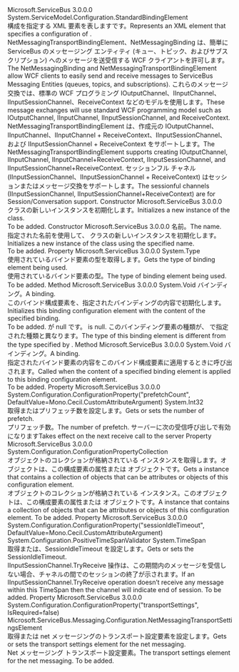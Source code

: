 <Type Name="NetMessagingBindingExtensionElement" FullName="Microsoft.ServiceBus.Messaging.Configuration.NetMessagingBindingExtensionElement">
  <TypeSignature Language="C#" Value="public sealed class NetMessagingBindingExtensionElement : System.ServiceModel.Configuration.StandardBindingElement" />
  <TypeSignature Language="ILAsm" Value=".class public auto ansi sealed beforefieldinit NetMessagingBindingExtensionElement extends System.ServiceModel.Configuration.StandardBindingElement" />
  <TypeSignature Language="DocId" Value="T:Microsoft.ServiceBus.Messaging.Configuration.NetMessagingBindingExtensionElement" />
  <TypeSignature Language="VB.NET" Value="Public NotInheritable Class NetMessagingBindingExtensionElement&#xA;Inherits StandardBindingElement" />
  <TypeSignature Language="F#" Value="type NetMessagingBindingExtensionElement = class&#xA;    inherit StandardBindingElement" />
  <AssemblyInfo>
    <AssemblyName>Microsoft.ServiceBus</AssemblyName>
    <AssemblyVersion>3.0.0.0</AssemblyVersion>
  </AssemblyInfo>
  <Base>
    <BaseTypeName>System.ServiceModel.Configuration.StandardBindingElement</BaseTypeName>
  </Base>
  <Interfaces />
  <Docs>
    <summary><span data-ttu-id="93886-101">構成を指定する XML 要素を表します<see cref="T:Microsoft.ServiceBus.Messaging.NetMessagingBinding" />です。</span><span class="sxs-lookup"><span data-stu-id="93886-101">Represents an XML element that specifies a configuration of <see cref="T:Microsoft.ServiceBus.Messaging.NetMessagingBinding" />.</span></span></summary>
    <remarks>
            <span data-ttu-id="93886-102">NetMessagingTransportBindingElement、NetMessagingBinding は、簡単に ServiceBus のメッセージング エンティティ (キュー、トピック、およびサブスクリプション) へのメッセージを送受信する WCF クライアントを許可します。</span><span class="sxs-lookup"><span data-stu-id="93886-102">The NetMessagingBinding and NetMessagingTransportBindingElement allow WCF clients to easily send and receive messages to ServiceBus Messaging Entities (queues, topics, and subscriptions).</span></span>  
             <span data-ttu-id="93886-103">これらのメッセージ交換では、標準の WCF プログラミング IOutputChannel、IInputChannel、IInputSessionChannel、ReceiveContext などのモデルを使用します。</span><span class="sxs-lookup"><span data-stu-id="93886-103">These message exchanges will use standard WCF programming model such as IOutputChannel, IInputChannel, IInputSessionChannel, and ReceiveContext.</span></span>  
            <span data-ttu-id="93886-104">NetMessagingTransportBindingElement は、作成元の IOutputChannel、IInputChannel、IInputChannel + ReceiveContext、IInputSessionChannel、および IInputSessionChannel + ReceiveContext をサポートします。</span><span class="sxs-lookup"><span data-stu-id="93886-104">The NetMessagingTransportBindingElement supports creating IOutputChannel, IInputChannel, IInputChannel+ReceiveContext, IInputSessionChannel, and IInputSessionChannel+ReceiveContext.</span></span>  <span data-ttu-id="93886-105">セッションフル チャネル (IInputSessionChannel、IInputSessionChannel + ReceiveContext) はセッションまたはメッセージ交換をサポートします。</span><span class="sxs-lookup"><span data-stu-id="93886-105">The sessionful channels (IInputSessionChannel, IInputSessionChannel+ReceiveContext) are for Session/Conversation support.</span></span>
            </remarks>
    <altmember cref="T:Microsoft.ServiceBus.Messaging.NetMessagingBinding" />
  </Docs>
  <Members>
    <Member MemberName=".ctor">
      <MemberSignature Language="C#" Value="public NetMessagingBindingExtensionElement ();" />
      <MemberSignature Language="ILAsm" Value=".method public hidebysig specialname rtspecialname instance void .ctor() cil managed" />
      <MemberSignature Language="DocId" Value="M:Microsoft.ServiceBus.Messaging.Configuration.NetMessagingBindingExtensionElement.#ctor" />
      <MemberSignature Language="VB.NET" Value="Public Sub New ()" />
      <MemberType>Constructor</MemberType>
      <AssemblyInfo>
        <AssemblyName>Microsoft.ServiceBus</AssemblyName>
        <AssemblyVersion>3.0.0.0</AssemblyVersion>
      </AssemblyInfo>
      <Parameters />
      <Docs>
        <summary><span data-ttu-id="93886-106"><see cref="T:Microsoft.ServiceBus.Messaging.Configuration.NetMessagingBindingExtensionElement" /> クラスの新しいインスタンスを初期化します。</span><span class="sxs-lookup"><span data-stu-id="93886-106">Initializes a new instance of the <see cref="T:Microsoft.ServiceBus.Messaging.Configuration.NetMessagingBindingExtensionElement" /> class.</span></span></summary>
        <remarks>To be added.</remarks>
      </Docs>
    </Member>
    <Member MemberName=".ctor">
      <MemberSignature Language="C#" Value="public NetMessagingBindingExtensionElement (string name);" />
      <MemberSignature Language="ILAsm" Value=".method public hidebysig specialname rtspecialname instance void .ctor(string name) cil managed" />
      <MemberSignature Language="DocId" Value="M:Microsoft.ServiceBus.Messaging.Configuration.NetMessagingBindingExtensionElement.#ctor(System.String)" />
      <MemberSignature Language="VB.NET" Value="Public Sub New (name As String)" />
      <MemberSignature Language="F#" Value="new Microsoft.ServiceBus.Messaging.Configuration.NetMessagingBindingExtensionElement : string -&gt; Microsoft.ServiceBus.Messaging.Configuration.NetMessagingBindingExtensionElement" Usage="new Microsoft.ServiceBus.Messaging.Configuration.NetMessagingBindingExtensionElement name" />
      <MemberType>Constructor</MemberType>
      <AssemblyInfo>
        <AssemblyName>Microsoft.ServiceBus</AssemblyName>
        <AssemblyVersion>3.0.0.0</AssemblyVersion>
      </AssemblyInfo>
      <Parameters>
        <Parameter Name="name" Type="System.String" />
      </Parameters>
      <Docs>
        <param name="name"><span data-ttu-id="93886-107">名前。</span><span class="sxs-lookup"><span data-stu-id="93886-107">The name.</span></span></param>
        <summary><span data-ttu-id="93886-108">指定された名前を使用して、<see cref="T:Microsoft.ServiceBus.Messaging.Configuration.NetMessagingBindingExtensionElement" /> クラスの新しいインスタンスを初期化します。</span><span class="sxs-lookup"><span data-stu-id="93886-108">Initializes a new instance of the <see cref="T:Microsoft.ServiceBus.Messaging.Configuration.NetMessagingBindingExtensionElement" /> class using the specified name.</span></span></summary>
        <remarks>To be added.</remarks>
      </Docs>
    </Member>
    <Member MemberName="BindingElementType">
      <MemberSignature Language="C#" Value="protected override Type BindingElementType { get; }" />
      <MemberSignature Language="ILAsm" Value=".property instance class System.Type BindingElementType" />
      <MemberSignature Language="DocId" Value="P:Microsoft.ServiceBus.Messaging.Configuration.NetMessagingBindingExtensionElement.BindingElementType" />
      <MemberSignature Language="VB.NET" Value="Protected Overrides ReadOnly Property BindingElementType As Type" />
      <MemberSignature Language="F#" Value="member this.BindingElementType : Type" Usage="Microsoft.ServiceBus.Messaging.Configuration.NetMessagingBindingExtensionElement.BindingElementType" />
      <MemberType>Property</MemberType>
      <AssemblyInfo>
        <AssemblyName>Microsoft.ServiceBus</AssemblyName>
        <AssemblyVersion>3.0.0.0</AssemblyVersion>
      </AssemblyInfo>
      <ReturnValue>
        <ReturnType>System.Type</ReturnType>
      </ReturnValue>
      <Docs>
        <summary>
            <span data-ttu-id="93886-109">使用されているバインド要素の型を取得します。</span><span class="sxs-lookup"><span data-stu-id="93886-109">Gets the type of binding element being used.</span></span>
            </summary>
        <value> <span data-ttu-id="93886-110">使用されているバインド要素の型。</span><span class="sxs-lookup"><span data-stu-id="93886-110">The type of binding element being used.</span></span> </value>
        <remarks>To be added.</remarks>
      </Docs>
    </Member>
    <Member MemberName="InitializeFrom">
      <MemberSignature Language="C#" Value="protected override void InitializeFrom (System.ServiceModel.Channels.Binding binding);" />
      <MemberSignature Language="ILAsm" Value=".method familyhidebysig virtual instance void InitializeFrom(class System.ServiceModel.Channels.Binding binding) cil managed" />
      <MemberSignature Language="DocId" Value="M:Microsoft.ServiceBus.Messaging.Configuration.NetMessagingBindingExtensionElement.InitializeFrom(System.ServiceModel.Channels.Binding)" />
      <MemberSignature Language="F#" Value="override this.InitializeFrom : System.ServiceModel.Channels.Binding -&gt; unit" Usage="netMessagingBindingExtensionElement.InitializeFrom binding" />
      <MemberType>Method</MemberType>
      <AssemblyInfo>
        <AssemblyName>Microsoft.ServiceBus</AssemblyName>
        <AssemblyVersion>3.0.0.0</AssemblyVersion>
      </AssemblyInfo>
      <ReturnValue>
        <ReturnType>System.Void</ReturnType>
      </ReturnValue>
      <Parameters>
        <Parameter Name="binding" Type="System.ServiceModel.Channels.Binding" />
      </Parameters>
      <Docs>
        <param name="binding"> <span data-ttu-id="93886-111">バインディング。</span><span class="sxs-lookup"><span data-stu-id="93886-111">A binding.</span></span> </param>
        <summary> <span data-ttu-id="93886-112">このバインド構成要素を、指定されたバインディングの内容で初期化します。</span><span class="sxs-lookup"><span data-stu-id="93886-112">Initializes this binding configuration element with the content of the specified binding.</span></span> </summary>
        <remarks>To be added.</remarks>
        <exception cref="T:System.ArgumentNullException">
          <span data-ttu-id="93886-113"><paramref name="binding" /> が null です。</span><span class="sxs-lookup"><span data-stu-id="93886-113"><paramref name="binding" /> is null.</span></span>
            </exception>
        <exception cref="T:System.ArgumentException">
            <span data-ttu-id="93886-114">このバインディング要素の種類が、<paramref name="binding" /> で指定された種類と異なります。</span><span class="sxs-lookup"><span data-stu-id="93886-114">The type of this binding element is different from the type specified by <paramref name="binding" />.</span></span>
            </exception>
      </Docs>
    </Member>
    <Member MemberName="OnApplyConfiguration">
      <MemberSignature Language="C#" Value="protected override void OnApplyConfiguration (System.ServiceModel.Channels.Binding binding);" />
      <MemberSignature Language="ILAsm" Value=".method familyhidebysig virtual instance void OnApplyConfiguration(class System.ServiceModel.Channels.Binding binding) cil managed" />
      <MemberSignature Language="DocId" Value="M:Microsoft.ServiceBus.Messaging.Configuration.NetMessagingBindingExtensionElement.OnApplyConfiguration(System.ServiceModel.Channels.Binding)" />
      <MemberSignature Language="F#" Value="override this.OnApplyConfiguration : System.ServiceModel.Channels.Binding -&gt; unit" Usage="netMessagingBindingExtensionElement.OnApplyConfiguration binding" />
      <MemberType>Method</MemberType>
      <AssemblyInfo>
        <AssemblyName>Microsoft.ServiceBus</AssemblyName>
        <AssemblyVersion>3.0.0.0</AssemblyVersion>
      </AssemblyInfo>
      <ReturnValue>
        <ReturnType>System.Void</ReturnType>
      </ReturnValue>
      <Parameters>
        <Parameter Name="binding" Type="System.ServiceModel.Channels.Binding" />
      </Parameters>
      <Docs>
        <param name="binding"> <span data-ttu-id="93886-115">バインディング。</span><span class="sxs-lookup"><span data-stu-id="93886-115">A binding.</span></span> </param>
        <summary> <span data-ttu-id="93886-116">指定されたバインド要素の内容をこのバインド構成要素に適用するときに呼び出されます。</span><span class="sxs-lookup"><span data-stu-id="93886-116">Called when the content of a specified binding element is applied to this binding configuration element.</span></span> </summary>
        <remarks>To be added.</remarks>
      </Docs>
    </Member>
    <Member MemberName="PrefetchCount">
      <MemberSignature Language="C#" Value="public int PrefetchCount { get; set; }" />
      <MemberSignature Language="ILAsm" Value=".property instance int32 PrefetchCount" />
      <MemberSignature Language="DocId" Value="P:Microsoft.ServiceBus.Messaging.Configuration.NetMessagingBindingExtensionElement.PrefetchCount" />
      <MemberSignature Language="VB.NET" Value="Public Property PrefetchCount As Integer" />
      <MemberSignature Language="F#" Value="member this.PrefetchCount : int with get, set" Usage="Microsoft.ServiceBus.Messaging.Configuration.NetMessagingBindingExtensionElement.PrefetchCount" />
      <MemberType>Property</MemberType>
      <AssemblyInfo>
        <AssemblyName>Microsoft.ServiceBus</AssemblyName>
        <AssemblyVersion>3.0.0.0</AssemblyVersion>
      </AssemblyInfo>
      <Attributes>
        <Attribute>
          <AttributeName>System.Configuration.ConfigurationProperty("prefetchCount", DefaultValue=Mono.Cecil.CustomAttributeArgument)</AttributeName>
        </Attribute>
      </Attributes>
      <ReturnValue>
        <ReturnType>System.Int32</ReturnType>
      </ReturnValue>
      <Docs>
        <summary><span data-ttu-id="93886-117">取得またはプリフェッチ数を設定します。</span><span class="sxs-lookup"><span data-stu-id="93886-117">Gets or sets the number of prefetch.</span></span></summary>
        <value><span data-ttu-id="93886-118">プリフェッチ数。</span><span class="sxs-lookup"><span data-stu-id="93886-118">The number of prefetch.</span></span></value>
        <remarks> <span data-ttu-id="93886-119">サーバーに次の受信呼び出しで有効になります</span><span class="sxs-lookup"><span data-stu-id="93886-119">Takes effect on the next receive call to the server</span></span> </remarks>
      </Docs>
    </Member>
    <Member MemberName="Properties">
      <MemberSignature Language="C#" Value="protected override System.Configuration.ConfigurationPropertyCollection Properties { get; }" />
      <MemberSignature Language="ILAsm" Value=".property instance class System.Configuration.ConfigurationPropertyCollection Properties" />
      <MemberSignature Language="DocId" Value="P:Microsoft.ServiceBus.Messaging.Configuration.NetMessagingBindingExtensionElement.Properties" />
      <MemberSignature Language="VB.NET" Value="Protected Overrides ReadOnly Property Properties As ConfigurationPropertyCollection" />
      <MemberSignature Language="F#" Value="member this.Properties : System.Configuration.ConfigurationPropertyCollection" Usage="Microsoft.ServiceBus.Messaging.Configuration.NetMessagingBindingExtensionElement.Properties" />
      <MemberType>Property</MemberType>
      <AssemblyInfo>
        <AssemblyName>Microsoft.ServiceBus</AssemblyName>
        <AssemblyVersion>3.0.0.0</AssemblyVersion>
      </AssemblyInfo>
      <ReturnValue>
        <ReturnType>System.Configuration.ConfigurationPropertyCollection</ReturnType>
      </ReturnValue>
      <Docs>
        <summary> <span data-ttu-id="93886-120"><see cref="T:System.Configuration.ConfigurationPropertyCollection" /> オブジェクトのコレクションが格納されている <see cref="T:System.Configuration.ConfigurationProperty" /> インスタンスを取得します。オブジェクトは、この構成要素の属性または <see cref="T:System.Configuration.ConfigurationElement" /> オブジェクトです。</span><span class="sxs-lookup"><span data-stu-id="93886-120">Gets a <see cref="T:System.Configuration.ConfigurationPropertyCollection" /> instance that contains a collection of <see cref="T:System.Configuration.ConfigurationProperty" /> objects that can be attributes or <see cref="T:System.Configuration.ConfigurationElement" /> objects of this configuration element.</span></span> </summary>
        <value> <span data-ttu-id="93886-121"><see cref="T:System.Configuration.ConfigurationPropertyCollection" /> オブジェクトのコレクションが格納されている <see cref="T:System.Configuration.ConfigurationProperty" /> インスタンス。このオブジェクトは、この構成要素の属性または <see cref="T:System.Configuration.ConfigurationElement" /> オブジェクトです。</span><span class="sxs-lookup"><span data-stu-id="93886-121">A <see cref="T:System.Configuration.ConfigurationPropertyCollection" /> instance that contains a collection of <see cref="T:System.Configuration.ConfigurationProperty" /> objects that can be attributes or <see cref="T:System.Configuration.ConfigurationElement" /> objects of this configuration element.</span></span> </value>
        <remarks>To be added.</remarks>
      </Docs>
    </Member>
    <Member MemberName="SessionIdleTimeout">
      <MemberSignature Language="C#" Value="public TimeSpan SessionIdleTimeout { get; set; }" />
      <MemberSignature Language="ILAsm" Value=".property instance valuetype System.TimeSpan SessionIdleTimeout" />
      <MemberSignature Language="DocId" Value="P:Microsoft.ServiceBus.Messaging.Configuration.NetMessagingBindingExtensionElement.SessionIdleTimeout" />
      <MemberSignature Language="VB.NET" Value="Public Property SessionIdleTimeout As TimeSpan" />
      <MemberSignature Language="F#" Value="member this.SessionIdleTimeout : TimeSpan with get, set" Usage="Microsoft.ServiceBus.Messaging.Configuration.NetMessagingBindingExtensionElement.SessionIdleTimeout" />
      <MemberType>Property</MemberType>
      <AssemblyInfo>
        <AssemblyName>Microsoft.ServiceBus</AssemblyName>
        <AssemblyVersion>3.0.0.0</AssemblyVersion>
      </AssemblyInfo>
      <Attributes>
        <Attribute>
          <AttributeName>System.Configuration.ConfigurationProperty("sessionIdleTimeout", DefaultValue=Mono.Cecil.CustomAttributeArgument)</AttributeName>
        </Attribute>
        <Attribute>
          <AttributeName>System.Configuration.PositiveTimeSpanValidator</AttributeName>
        </Attribute>
      </Attributes>
      <ReturnValue>
        <ReturnType>System.TimeSpan</ReturnType>
      </ReturnValue>
      <Docs>
        <summary><span data-ttu-id="93886-122">取得または、SessionIdleTimeout を設定します。</span><span class="sxs-lookup"><span data-stu-id="93886-122">Gets or sets the SessionIdleTimeout.</span></span></summary>
        <value><span data-ttu-id="93886-123">IInputSessionChannel.TryReceive 操作は、この期間内のメッセージを受信しない場合、チャネルの間でのセッションの終了が示されます。</span><span class="sxs-lookup"><span data-stu-id="93886-123">If an IInputSessionChannel.TryReceive operation doesn’t receive any message within this TimeSpan then the channel will indicate end of session.</span></span></value>
        <remarks>To be added.</remarks>
      </Docs>
    </Member>
    <Member MemberName="TransportSettings">
      <MemberSignature Language="C#" Value="public Microsoft.ServiceBus.Messaging.Configuration.NetMessagingTransportSettingsElement TransportSettings { get; }" />
      <MemberSignature Language="ILAsm" Value=".property instance class Microsoft.ServiceBus.Messaging.Configuration.NetMessagingTransportSettingsElement TransportSettings" />
      <MemberSignature Language="DocId" Value="P:Microsoft.ServiceBus.Messaging.Configuration.NetMessagingBindingExtensionElement.TransportSettings" />
      <MemberSignature Language="VB.NET" Value="Public ReadOnly Property TransportSettings As NetMessagingTransportSettingsElement" />
      <MemberSignature Language="F#" Value="member this.TransportSettings : Microsoft.ServiceBus.Messaging.Configuration.NetMessagingTransportSettingsElement" Usage="Microsoft.ServiceBus.Messaging.Configuration.NetMessagingBindingExtensionElement.TransportSettings" />
      <MemberType>Property</MemberType>
      <AssemblyInfo>
        <AssemblyName>Microsoft.ServiceBus</AssemblyName>
        <AssemblyVersion>3.0.0.0</AssemblyVersion>
      </AssemblyInfo>
      <Attributes>
        <Attribute>
          <AttributeName>System.Configuration.ConfigurationProperty("transportSettings", IsRequired=false)</AttributeName>
        </Attribute>
      </Attributes>
      <ReturnValue>
        <ReturnType>Microsoft.ServiceBus.Messaging.Configuration.NetMessagingTransportSettingsElement</ReturnType>
      </ReturnValue>
      <Docs>
        <summary><span data-ttu-id="93886-124">取得または net メッセージングのトランスポート設定要素を設定します。</span><span class="sxs-lookup"><span data-stu-id="93886-124">Gets or sets the transport settings element for the net messaging.</span></span></summary>
        <value><span data-ttu-id="93886-125">Net メッセージング トランスポート設定要素。</span><span class="sxs-lookup"><span data-stu-id="93886-125">The transport settings element for the net messaging.</span></span></value>
        <remarks>To be added.</remarks>
      </Docs>
    </Member>
  </Members>
</Type>